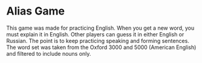 # Alias Game

This game was made for practicing English. When you get a new word, you must explain it in English. Other players can guess it in either English or Russian. The point is to keep practicing speaking and forming sentences. The word set was taken from the Oxford 3000 and 5000 (American English) and filtered to include nouns only.
